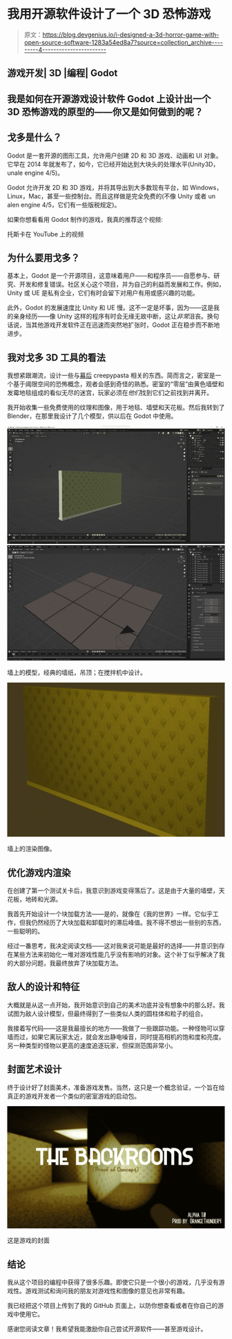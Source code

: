# 我用开源软件设计了一个 3D 恐怖游戏

> 原文：<https://blog.devgenius.io/i-designed-a-3d-horror-game-with-open-source-software-1283a54ed8a7?source=collection_archive---------4----------------------->

## 游戏开发| 3D |编程| Godot

## 我是如何在开源游戏设计软件 Godot 上设计出一个 3D 恐怖游戏的原型的——你又是如何做到的呢？

## 戈多是什么？

Godot 是一套开源的图形工具，允许用户创建 2D 和 3D 游戏、动画和 UI 对象。它早在 2014 年就发布了，如今，它已经开始达到大块头的处理水平(Unity3D，unale engine 4/5)。

Godot 允许开发 2D 和 3D 游戏，并将其导出到大多数现有平台，如 Windows，Linux，Mac，甚至一些控制台。而且这样做是完全免费的(不像 Unity 或者 un alen engine 4/5，它们有一些版税规定)。

如果你想看看用 Godot 制作的游戏，我真的推荐这个视频:

托斯卡在 YouTube 上的视频

## 为什么要用戈多？

基本上，Godot 是一个开源项目，这意味着用户——和程序员——自愿参与、研究、开发和修复错误。社区关心这个项目，并为自己的利益而发展和工作。例如，Unity 或 UE 是私有企业，它们有时会留下对用户有用或感兴趣的功能。

此外，Godot 的发展速度比 Unity 和 UE 慢。这不一定是坏事，因为——这是我的亲身经历——像 Unity 这样的程序有时会无缘无故中断，这让*非常*沮丧。换句话说，当其他游戏开发软件正在迅速而突然地扩张时，Godot 正在稳步而不断地进步。

## 我对戈多 3D 工具的看法

我想紧跟潮流，设计一些与[幕后](https://backrooms.fandom.com/wiki/Backrooms_Wiki) creepypasta 相关的东西。简而言之，密室是一个基于阈限空间的恐怖概念，观者会感到奇怪的熟悉。密室的“零层”由黄色墙壁和发霉地毯组成的看似无尽的迷宫，玩家必须在*他们*找到它们之前找到并离开。

我开始收集一些免费使用的纹理和图像，用于地毯、墙壁和天花板。然后我转到了 Blender，在那里我设计了几个模型，供以后在 Godot 中使用。

![](img/4ef4c631e72e35f219ec1840aa96ce09.png)![](img/6a935e861d2c71f9e13b40833bf2b4fb.png)

墙上的模型，经典的墙纸，吊顶；在搅拌机中设计。

![](img/16eefb821602b60e65d610839bf26629.png)

墙上的渲染图像。

## 优化游戏内渲染

在创建了第一个测试关卡后，我意识到游戏变得落后了。这是由于大量的墙壁，天花板，地砖和光源。

我首先开始设计一个块加载方法——是的，就像在《我的世界》一样。它似乎工作，但我仍然经历了大块加载和卸载时的滞后峰值。我不得不想出一些别的东西，一些聪明的。

经过一番思考，我决定阅读文档——这对我来说可能是最好的选择——并意识到存在某些方法来初始化一堆对游戏性能几乎没有影响的对象。这个补丁似乎解决了我的大部分问题，我最终放弃了块加载方法。

## 敌人的设计和特征

大概就是从这一点开始，我开始意识到自己的美术功底并没有想象中的那么好。我试图为敌人设计模型，但最终得到了一些类似人类的圆柱体和粒子的组合。

我接着写代码——这是我最擅长的地方——我做了一些跟踪功能。一种怪物可以穿墙而过，如果它离玩家太近，就会发出静电噪音，同时提高相机的饱和度和亮度。另一种类型的怪物以更高的速度追逐玩家，但探测范围非常小。

## 封面艺术设计

终于设计好了封面美术，准备游戏发售。当然，这只是一个概念验证，一个旨在给真正的游戏开发者一个类似的密室游戏的启动包。

![](img/92a45d21d537a6a95793234f48c419d5.png)

这是游戏的封面

## 结论

我从这个项目的编程中获得了很多乐趣。即使它只是一个很小的游戏，几乎没有游戏性。游戏测试和询问我的朋友对游戏性和图像的意见也非常有趣。

我已经把这个项目上传到了我的 GitHub 页面上，以防你想查看或者在你自己的游戏中使用它。

感谢您阅读文章！我希望我能激励你自己尝试开源软件——甚至游戏设计。